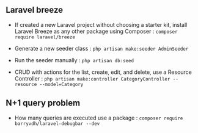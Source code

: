 ## Laravel breeze

- If created a new Laravel project without choosing a starter kit, install Laravel Breeze as any other package using Composer :
```composer require laravel/breeze```

- Generate a new seeder class :
```php artisan make:seeder AdminSeeder```

- Run the seeder manually :
```php artisan db:seed```

- CRUD with actions for the list, create, edit, and delete, use a Resource Controller :
```php artisan make:controller CategoryController --resource --model=Category```

## N+1 query problem

- How many queries are executed use a package :
```composer require barryvdh/laravel-debugbar --dev```